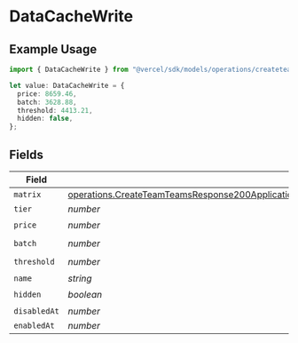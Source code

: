 # DataCacheWrite

## Example Usage

```typescript
import { DataCacheWrite } from "@vercel/sdk/models/operations/createteam.js";

let value: DataCacheWrite = {
  price: 8659.46,
  batch: 3628.88,
  threshold: 4413.21,
  hidden: false,
};
```

## Fields

| Field                                                                                                                                                                                                                              | Type                                                                                                                                                                                                                               | Required                                                                                                                                                                                                                           | Description                                                                                                                                                                                                                        |
| ---------------------------------------------------------------------------------------------------------------------------------------------------------------------------------------------------------------------------------- | ---------------------------------------------------------------------------------------------------------------------------------------------------------------------------------------------------------------------------------- | ---------------------------------------------------------------------------------------------------------------------------------------------------------------------------------------------------------------------------------- | ---------------------------------------------------------------------------------------------------------------------------------------------------------------------------------------------------------------------------------- |
| `matrix`                                                                                                                                                                                                                           | [operations.CreateTeamTeamsResponse200ApplicationJSONResponseBodyBillingInvoiceItemsDataCacheWriteMatrix](../../models/operations/createteamteamsresponse200applicationjsonresponsebodybillinginvoiceitemsdatacachewritematrix.md) | :heavy_minus_sign:                                                                                                                                                                                                                 | N/A                                                                                                                                                                                                                                |
| `tier`                                                                                                                                                                                                                             | *number*                                                                                                                                                                                                                           | :heavy_minus_sign:                                                                                                                                                                                                                 | N/A                                                                                                                                                                                                                                |
| `price`                                                                                                                                                                                                                            | *number*                                                                                                                                                                                                                           | :heavy_check_mark:                                                                                                                                                                                                                 | N/A                                                                                                                                                                                                                                |
| `batch`                                                                                                                                                                                                                            | *number*                                                                                                                                                                                                                           | :heavy_check_mark:                                                                                                                                                                                                                 | N/A                                                                                                                                                                                                                                |
| `threshold`                                                                                                                                                                                                                        | *number*                                                                                                                                                                                                                           | :heavy_check_mark:                                                                                                                                                                                                                 | N/A                                                                                                                                                                                                                                |
| `name`                                                                                                                                                                                                                             | *string*                                                                                                                                                                                                                           | :heavy_minus_sign:                                                                                                                                                                                                                 | N/A                                                                                                                                                                                                                                |
| `hidden`                                                                                                                                                                                                                           | *boolean*                                                                                                                                                                                                                          | :heavy_check_mark:                                                                                                                                                                                                                 | N/A                                                                                                                                                                                                                                |
| `disabledAt`                                                                                                                                                                                                                       | *number*                                                                                                                                                                                                                           | :heavy_minus_sign:                                                                                                                                                                                                                 | N/A                                                                                                                                                                                                                                |
| `enabledAt`                                                                                                                                                                                                                        | *number*                                                                                                                                                                                                                           | :heavy_minus_sign:                                                                                                                                                                                                                 | N/A                                                                                                                                                                                                                                |